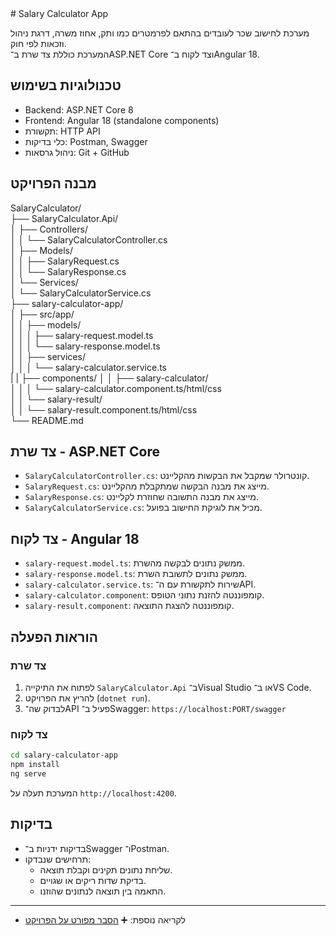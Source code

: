 <div dir="ltr">
# Salary Calculator App

מערכת לחישוב שכר לעובדים בהתאם לפרמטרים כמו ותק, אחוז משרה, דרגת ניהול וזכאות לפי חוק.  
המערכת כוללת צד שרת ב־ASP.NET Core וצד לקוח ב־Angular 18.

## טכנולוגיות בשימוש

- Backend: ASP.NET Core 8  
- Frontend: Angular 18 (standalone components)  
- תקשורת: HTTP API  
- כלי בדיקות: Postman, Swagger  
- ניהול גרסאות: Git + GitHub

## מבנה הפרויקט

SalaryCalculator/  
├── SalaryCalculator.Api/  
│   ├── Controllers/  
│   │   └── SalaryCalculatorController.cs  
│   ├── Models/  
│   │   ├── SalaryRequest.cs  
│   │   └── SalaryResponse.cs  
│   └── Services/  
│       └── SalaryCalculatorService.cs  
├── salary-calculator-app/  
│   ├── src/app/  
│   │   ├── models/  
│   │   │   ├── salary-request.model.ts  
│   │   │   └── salary-response.model.ts  
│   │   ├── services/  
│   │   │   └── salary-calculator.service.ts  
|   |   ├── components/
│   │   ├── salary-calculator/  
│   │   │   └── salary-calculator.component.ts/html/css  
│   │   └── salary-result/  
│   │       └── salary-result.component.ts/html/css  
└── README.md

## צד שרת - ASP.NET Core

- `SalaryCalculatorController.cs`: קונטרולר שמקבל את הבקשות מהקליינט.  
- `SalaryRequest.cs`: מייצג את מבנה הבקשה שמתקבלת מהקליינט.  
- `SalaryResponse.cs`: מייצג את מבנה התשובה שחוזרת לקליינט.  
- `SalaryCalculatorService.cs`: מכיל את לוגיקת החישוב בפועל.

## צד לקוח - Angular 18

- `salary-request.model.ts`: ממשק נתונים לבקשה מהשרת.  
- `salary-response.model.ts`: ממשק נתונים לתשובת השרת.  
- `salary-calculator.service.ts`: שירות לתקשורת עם ה־API.  
- `salary-calculator.component`: קומפוננטה להזנת נתוני הטופס.  
- `salary-result.component`: קומפוננטה להצגת התוצאה.

## הוראות הפעלה

### צד שרת

1. לפתוח את התיקייה `SalaryCalculator.Api` ב־Visual Studio או ב־VS Code.  
2. להריץ את הפרויקט (`dotnet run`).  
3. לבדוק שה־API פעיל ב־Swagger: `https://localhost:PORT/swagger`

### צד לקוח

```bash
cd salary-calculator-app
npm install
ng serve
```

המערכת תעלה על `http://localhost:4200`.

## בדיקות

- בדיקות ידניות ב־Swagger ו־Postman.
- תרחישים שנבדקו:
  - שליחת נתונים תקינים וקבלת תוצאה.
  - בדיקת שדות ריקים או שגויים.
  - התאמה בין תוצאה לנתונים שהוזנו.
 
- -------------------------------------------------------------------------------------------------------------------------------------------------------------------------------------------------------------------
 
  -  לקריאה נוספת: ➕ [הסבר מפורט על הפרויקט](PROJECT-DESCRIPTION.md)

</div>

